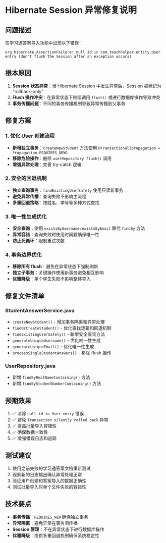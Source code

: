 # Hibernate Session 异常修复说明

## 问题描述
在学习通答案导入功能中出现以下错误：
```
org.hibernate.AssertionFailure: null id in com.teachhelper.entity.User entry (don't flush the Session after an exception occurs)
```

## 根本原因
1. **Session 状态异常**：当 Hibernate Session 中发生异常后，Session 被标记为 "rollback-only"
2. **Flush 操作冲突**：在异常状态下继续调用 `flush()` 或进行数据库操作导致冲突
3. **事务传播问题**：不同的事务传播机制导致异常传播到父事务

## 修复方案

### 1. 优化 User 创建流程
- **新增独立事务**：`createNewStudent` 方法使用 `@Transactional(propagation = Propagation.REQUIRES_NEW)`
- **移除危险操作**：删除 `userRepository.flush()` 调用
- **增强异常处理**：完善 try-catch 逻辑

### 2. 安全的回退机制
- **独立查询事务**：`findExistingUserSafely` 使用只读新事务
- **避免异常传播**：查询失败不影响主流程
- **多重回退策略**：按姓名、学号等多种方式查找

### 3. 唯一性生成优化
- **安全查询**：使用 `existsByUsername/existsByEmail` 替代 `findBy` 方法
- **异常容错**：查询失败时使用时间戳确保唯一性
- **防止死循环**：限制重试次数

### 4. 事务边界优化
- **移除所有 flush**：避免在异常状态下强制刷新
- **独立子事务**：关键操作使用新事务避免相互影响
- **优雅降级**：单个学生失败不影响整体导入

## 修复文件清单

### StudentAnswerService.java
- `createNewStudent()` - 增加事务隔离和异常处理
- `findOrCreateStudent()` - 优化查找逻辑和回退机制
- `findExistingUserSafely()` - 新增安全查询方法
- `generateUniqueUsername()` - 优化唯一性生成
- `generateUniqueEmail()` - 优化唯一性生成
- `processSingleStudentAnswers()` - 移除 flush 操作

### UserRepository.java
- 新增 `findByRealNameContaining()` 方法
- 新增 `findByStudentNumberContaining()` 方法

## 预期效果
1. ✅ 消除 `null id in User entry` 错误
2. ✅ 避免 `Transaction silently rolled back` 异常  
3. ✅ 提高批量导入容错性
4. ✅ 确保数据一致性
5. ✅ 增强错误日志和追踪

## 测试建议
1. 使用之前失败的学习通答案文档重新测试
2. 观察新的日志输出确认异常处理正常
3. 验证用户创建和答案导入的数据正确性
4. 测试批量导入时单个文件失败的容错性

## 技术要点
- **事务传播**：`REQUIRES_NEW` 确保独立事务
- **异常隔离**：避免异常在事务间传播
- **Session 管理**：不在异常状态下进行数据库操作
- **优雅降级**：提供多重回退机制确保系统稳定性 